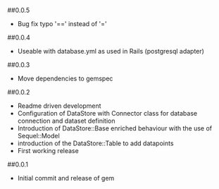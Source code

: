 ##0.0.5

  * Bug fix typo '==' instead of '='

##0.0.4

  * Useable with database.yml as used in Rails (postgresql adapter)

##0.0.3

  * Move dependencies to gemspec

##0.0.2

  * Readme driven development
  * Configuration of DataStore with Connector class for database connection and dataset definition
  * Introduction of DataStore::Base enriched behaviour with the use of Sequel::Model
  * introduction of the DataStore::Table to add datapoints
  * First working release

##0.0.1

  * Initial commit and release of gem